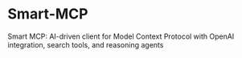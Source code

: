 # Smart-MCP
Smart MCP: AI-driven client for Model Context Protocol with OpenAI integration, search tools, and reasoning agents
